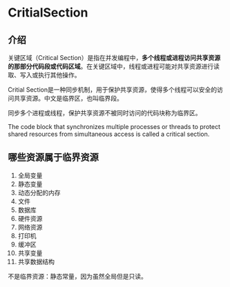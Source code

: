 # CritialSection

## 介绍
关键区域（Critical Section）是指在并发编程中，**多个线程或进程访问共享资源的那部分代码段或代码区域**。在关键区域中，线程或进程可能对共享资源进行读取、写入或执行其他操作。

Critial Section是一种同步机制，用于保护共享资源，使得多个线程可以安全的访问共享资源。中文是临界区，也叫临界段。


同步多个进程或线程，保护共享资源不被同时访问的代码块称为临界区。

The code block that synchronizes multiple processes or threads to protect shared resources from simultaneous access is called a critical section.

## 哪些资源属于临界资源
1. 全局变量
2. 静态变量
3. 动态分配的内存
4. 文件
5. 数据库
6. 硬件资源
7. 网络资源
8. 打印机
9. 缓冲区
10. 共享变量
11. 共享数据结构

不是临界资源：静态常量，因为虽然全局但是只读。